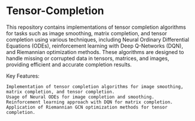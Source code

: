 # Tensor-Completion

This repository contains implementations of tensor completion algorithms for tasks such as image smoothing, matrix completion, and tensor completion using various techniques, including Neural Ordinary Differential Equations (ODEs), reinforcement learning with Deep Q-Networks (DQN), and Riemannian optimization methods. These algorithms are designed to handle missing or corrupted data in tensors, matrices, and images, providing efficient and accurate completion results.

Key Features:

    Implementation of tensor completion algorithms for image smoothing, matrix completion, and tensor completion.
    Usage of Neural ODEs for image completion and smoothing.
    Reinforcement learning approach with DQN for matrix completion.
    Application of Riemannian GCN optimization methods for tensor completion.
